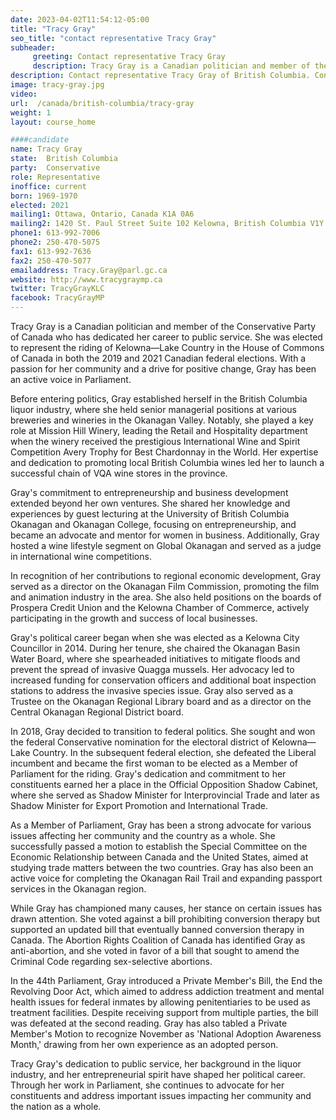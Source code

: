```yaml
---
date: 2023-04-02T11:54:12-05:00
title: "Tracy Gray"
seo_title: "contact representative Tracy Gray"
subheader:
     greeting: Contact representative Tracy Gray
     description: Tracy Gray is a Canadian politician and member of the Conservative Party of Canada who has dedicated her career to public service. She was elected to represent the riding of Kelowna—Lake Country in the House of Commons of Canada in both the 2019 and 2021 Canadian federal elections. With a passion for her community and a drive for positive change, Gray has been an active voice in Parliament.
description: Contact representative Tracy Gray of British Columbia. Contact information for Tracy Gray includes email address, phone number, and mailing address.
image: tracy-gray.jpg
video:
url:  /canada/british-columbia/tracy-gray
weight: 1
layout: course_home

####candidate
name: Tracy Gray
state:	British Columbia
party:	Conservative
role: Representative
inoffice: current
born: 1969-1970
elected: 2021
mailing1: Ottawa, Ontario, Canada K1A 0A6
mailing2: 1420 St. Paul Street Suite 102 Kelowna, British Columbia V1Y 2E6
phone1: 613-992-7006
phone2: 250-470-5075
fax1: 613-992-7636
fax2: 250-470-5077
emailaddress: Tracy.Gray@parl.gc.ca
website: http://www.tracygraymp.ca
twitter: TracyGrayKLC
facebook: TracyGrayMP
---
```


Tracy Gray is a Canadian politician and member of the Conservative Party of Canada who has dedicated her career to public service. She was elected to represent the riding of Kelowna—Lake Country in the House of Commons of Canada in both the 2019 and 2021 Canadian federal elections. With a passion for her community and a drive for positive change, Gray has been an active voice in Parliament.

Before entering politics, Gray established herself in the British Columbia liquor industry, where she held senior managerial positions at various breweries and wineries in the Okanagan Valley. Notably, she played a key role at Mission Hill Winery, leading the Retail and Hospitality department when the winery received the prestigious International Wine and Spirit Competition Avery Trophy for Best Chardonnay in the World. Her expertise and dedication to promoting local British Columbia wines led her to launch a successful chain of VQA wine stores in the province.

Gray's commitment to entrepreneurship and business development extended beyond her own ventures. She shared her knowledge and experiences by guest lecturing at the University of British Columbia Okanagan and Okanagan College, focusing on entrepreneurship, and became an advocate and mentor for women in business. Additionally, Gray hosted a wine lifestyle segment on Global Okanagan and served as a judge in international wine competitions.

In recognition of her contributions to regional economic development, Gray served as a director on the Okanagan Film Commission, promoting the film and animation industry in the area. She also held positions on the boards of Prospera Credit Union and the Kelowna Chamber of Commerce, actively participating in the growth and success of local businesses.

Gray's political career began when she was elected as a Kelowna City Councillor in 2014. During her tenure, she chaired the Okanagan Basin Water Board, where she spearheaded initiatives to mitigate floods and prevent the spread of invasive Quagga mussels. Her advocacy led to increased funding for conservation officers and additional boat inspection stations to address the invasive species issue. Gray also served as a Trustee on the Okanagan Regional Library board and as a director on the Central Okanagan Regional District board.

In 2018, Gray decided to transition to federal politics. She sought and won the federal Conservative nomination for the electoral district of Kelowna—Lake Country. In the subsequent federal election, she defeated the Liberal incumbent and became the first woman to be elected as a Member of Parliament for the riding. Gray's dedication and commitment to her constituents earned her a place in the Official Opposition Shadow Cabinet, where she served as Shadow Minister for Interprovincial Trade and later as Shadow Minister for Export Promotion and International Trade.

As a Member of Parliament, Gray has been a strong advocate for various issues affecting her community and the country as a whole. She successfully passed a motion to establish the Special Committee on the Economic Relationship between Canada and the United States, aimed at studying trade matters between the two countries. Gray has also been an active voice for completing the Okanagan Rail Trail and expanding passport services in the Okanagan region.

While Gray has championed many causes, her stance on certain issues has drawn attention. She voted against a bill prohibiting conversion therapy but supported an updated bill that eventually banned conversion therapy in Canada. The Abortion Rights Coalition of Canada has identified Gray as anti-abortion, and she voted in favor of a bill that sought to amend the Criminal Code regarding sex-selective abortions.

In the 44th Parliament, Gray introduced a Private Member's Bill, the End the Revolving Door Act, which aimed to address addiction treatment and mental health issues for federal inmates by allowing penitentiaries to be used as treatment facilities. Despite receiving support from multiple parties, the bill was defeated at the second reading. Gray has also tabled a Private Member's Motion to recognize November as 'National Adoption Awareness Month,' drawing from her own experience as an adopted person.

Tracy Gray's dedication to public service, her background in the liquor industry, and her entrepreneurial spirit have shaped her political career. Through her work in Parliament, she continues to advocate for her constituents and address important issues impacting her community and the nation as a whole.
